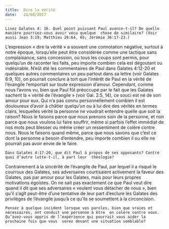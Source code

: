 ```yaml
---
title:  Dire la vérité
date:   24/08/2017
---
```


`Lisez Galates 4: 16. Quel point puissant Paul avance-t-il? De quelle manière pourriez-vous avoir vécu quelque  chose de similaire? (Voir aussi Jean 3:19; Matthieu 26:64, 65; Jérémie 36:17-23.)`

L’expression « dire la vérité » a souvent une connotation négative, surtout à notre époque, lorsqu’elle peut être  considérée comme une tactique sans complaisance, sans concession, où tous les coups sont permis, pour quelqu’un de raconter les faits, peu importe combien cela est dégoutant ou indésirable. N’eût été les  commentaires de Paul dans Galates 4:12-20 et quelques autres commentaires un peu partout dans sa lettre  (voir Galates 6:9, 10), on pourrait conclure à tort que l’intérêt de Paul en la vérité de l’évangile l’emportait sur  toute expression d’amour. Cependant, comme nous l’avons vu, bien que Paul fût préoccupé par le fait que les  Galates sachent la « vérité de l’évangile » (voir Gal. 2:5, 14), ce souci est né de son amour pour eux. Qui n’a pas  connu personnellement combien il est douloureux d’avoir à châtier quelqu’un ou à lui dire des vérités en  termes clairs, lesquelles vérité la personne ne voudrait entendre quelle que soit la raison? Nous le faisons  parce que nous prenons soin de la personne, et non parce que nous voulons lui faire souffrir, même si parfois  l’effet immédiat de nos mots peut blesser ou même créer un ressentiment de colère contre nous. Nous le  faisons quand même, parce que nous savons que c’est ce dont la personne a besoin d’entendre, peu importe  combien il ou elle ne pourrait pas avoir envie de le faire. 

`Dans Galates 4:17-20, que dit Paul à propos de ses opposants? Contre quoi d’autre lutte-t-il, à part leur  théologie?`
 
Contrairement à la sincérité de l’évangile de Paul, par lequel il a risqué le courroux des Galates, ses adversaires  courtisaient activement la faveur des Galates, pas par amour pour les Galates, mais pour leurs propres  motivations égoïstes. On ne sait pas exactement ce que Paul veut dire quand il dit que ses adversaires «  veulent vous détacher de nous », bien qu’il s’agît peut-être d’une tentative de leur part d’exclure les Galates des  privilèges de l’évangile jusqu’à ce qu’ils se soumettent à la circoncision.
 
`Pensez à quelque incident lorsque vos paroles, bien que vraies et nécessaires, ont conduit une personne à être  en colère contre vous. Qu’avez-vous appris de l’expérience qui pourrait vous aider la prochaine fois que vous  serez devant une situation semblable?` 